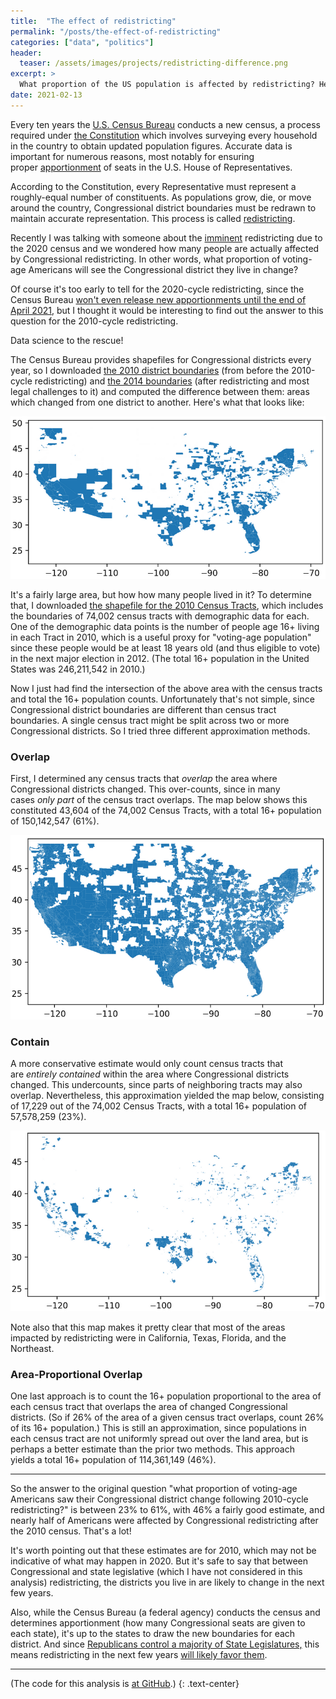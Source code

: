 ```yaml
---
title:  "The effect of redistricting"
permalink: "/posts/the-effect-of-redistricting"
categories: ["data", "politics"]
header:
  teaser: /assets/images/projects/redistricting-difference.png
excerpt: >
  What proportion of the US population is affected by redistricting? Here is a data-based estimate - the answer is surprisingly large.
date: 2021-02-13
---
```


Every ten years the [U.S. Census Bureau](https://en.wikipedia.org/wiki/United_States_Census_Bureau) conducts a new census, a process required under [the Constitution](https://en.wikipedia.org/wiki/Constitution_of_the_United_States) which involves surveying every household in the country to obtain updated population figures. Accurate data is important for numerous reasons, most notably for ensuring proper [apportionment](https://en.wikipedia.org/wiki/United_States_congressional_apportionment) of seats in the U.S. House of Representatives.

According to the Constitution, every Representative must represent a roughly-equal number of constituents. As populations grow, die, or move around the country, Congressional district boundaries must be redrawn to maintain accurate representation. This process is called [redistricting](https://en.wikipedia.org/wiki/Redistricting_in_the_United_States).

Recently I was talking with someone about the [imminent](https://en.wikipedia.org/wiki/2020_United_States_redistricting_cycle) redistricting due to the 2020 census and we wondered how many people are actually affected by Congressional redistricting. In other words, what proportion of voting-age Americans will see the Congressional district they live in change?

Of course it's too early to tell for the 2020-cycle redistricting, since the Census Bureau [won't even release new apportionments until the end of April 2021](https://www.npr.org/2021/01/27/961247853/census-numbers-for-dividing-up-house-seats-delayed-until-april-30-bureau-says), but I thought it would be interesting to find out the answer to this question for the 2010-cycle redistricting.

Data science to the rescue!

The Census Bureau provides shapefiles for Congressional districts every year, so I downloaded [the 2010 district boundaries](https://www2.census.gov/geo/tiger/TIGER2010/CD/108/tl_2010_us_cd108.zip) (from before the 2010-cycle redistricting) and [the 2014 boundaries](https://www2.census.gov/geo/tiger/TIGER2014/CD/tl_2014_us_cd114.zip) (after redistricting and most legal challenges to it) and computed the difference between them: areas which changed from one district to another. Here's what that looks like:

![Area changed (difference)](../assets/images/projects/redistricting-difference.png)

It's a fairly large area, but how how many people lived in it? To determine that, I downloaded [the shapefile for the 2010 Census Tracts](http://www2.census.gov/geo/tiger/TIGER2010DP1/Tract_2010Census_DP1.zip), which includes the boundaries of 74,002 census tracts with demographic data for each. One of the demographic data points is the number of people age 16+ living in each Tract in 2010, which is a useful proxy for "voting-age population" since these people would be at least 18 years old (and thus eligible to vote) in the next major election in 2012. (The total 16+ population in the United States was 246,211,542 in 2010.)

Now I just had find the intersection of the above area with the census tracts and total the 16+ population counts. Unfortunately that's not simple, since Congressional district boundaries are different than census tract boundaries. A single census tract might be split across two or more Congressional districts. So I tried three different approximation methods.

### **Overlap**

First, I determined any census tracts that *overlap* the area where Congressional districts changed. This over-counts, since in many cases *only part* of the census tract overlaps. The map below shows this constituted 43,604 of the 74,002 Census Tracts, with a total 16+ population of 150,142,547 (61%).

![Area changed (overlap method)](../assets/images/projects/redistricting-difference-population-overlap.png)

### **Contain**

A more conservative estimate would only count census tracts that are *entirely contained* within the area where Congressional districts changed. This undercounts, since parts of neighboring tracts may also overlap. Nevertheless, this approximation yielded the map below, consisting of 17,229 out of the 74,002 Census Tracts, with a total 16+ population of 57,578,259 (23%).

![Area changed (contain method)](../assets/images/projects/redistricting-difference-population-contain.png)

Note also that this map makes it pretty clear that most of the areas impacted by redistricting were in California, Texas, Florida, and the Northeast.

### **Area-Proportional Overlap**

One last approach is to count the 16+ population proportional to the area of each census tract that overlaps the area of changed Congressional districts. (So if 26% of the area of a given census tract overlaps, count 26% of its 16+ population.) This is still an approximation, since populations in each census tract are not uniformly spread out over the land area, but is perhaps a better estimate than the prior two methods. This approach yields a total 16+ population of 114,361,149 (46%).

---

So the answer to the original question "what proportion of voting-age Americans saw their Congressional district change following 2010-cycle redistricting?" is between 23% to 61%, with 46% a fairly good estimate, and nearly half of Americans were affected by Congressional redistricting after the 2010 census. That's a lot!

It's worth pointing out that these estimates are for 2010, which may not be indicative of what may happen in 2020. But it's safe to say that between Congressional and state legislative (which I have not considered in this analysis) redistricting, the districts you live in are likely to change in the next few years.

Also, while the Census Bureau (a federal agency) conducts the census and determines apportionment (how many Congressional seats are given to each state), it's up to the states to draw the new boundaries for each district. And since [Republicans control a majority of State Legislatures,](https://ballotpedia.org/Partisan_composition_of_state_legislatures) this means redistricting in the next few years [will likely favor them](https://fivethirtyeight.com/features/republicans-won-almost-every-election-where-redistricting-was-at-stake/).

---

(The code for this analysis is [at GitHub](https://github.com/tomreitz/data-science/tree/main/2010-redistricting).)
{: .text-center}
